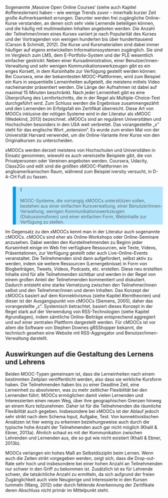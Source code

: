 <!-- filename: 06_Massive_Open_Online_Courses_MOOCs.md -->
<!-- title: Massive Open Online Courses (MOOCs) -->

Sogenannte ‚Massive Open Online Courses‘ (siehe auch Kapitel #offeneslernen) haben – wie wenige Trends zuvor – innerhalb kurzer Zeit große Aufmerksamkeit errungen. Darunter werden frei zugängliche Online-Kurse verstanden, an denen sich sehr viele Lernende beteiligen können, und die häufig mit multimedialen Inhalten angeboten werden. Die Anzahl der Teilnehmer/innen eines Kurses variiert je nach Popularität des Kurses und der Vortragenden von wenigen hunderten bis über hunderttausend (Carson &amp; Schmidt, 2012). Die Kurse und Kursmaterialien sind dabei immer häufiger auf eigens entwickelten Informationssystemen zugänglich. Sie sind im Vergleich zum LMS, dem E-Portfolio-System und der PLE wesentlich einfacher gestrickt: Neben einer Kursadministration, einer Benutzer/innen-Verwaltung und sehr wenigen Kommunikationswerkzeugen gibt es ein enges Korsett, in dem Kursinhalte zur Verfügung gestellt werden können: Bei Coursera, eine der bekanntesten MOOC-Plattformen, wird zum Beispiel ein Kurs in sequentielle Lerneinheiten aufgeteilt, die meistens mittels Video nacheinander präsentiert werden. Die Länge der Aufnahmen ist dabei auf maximal 15 Minuten beschränkt. Nach jeder Lerneinheit gibt es eine Überprüfung des Lernfortschritts, die in der Regel als Multiple-Choice-Test durchgeführt wird. Zum Schluss werden die Ergebnisse zusammengezählt und den Lernenden im Erfolgsfall ein Zertifikat überreicht. Diese Art von MOOCs inklusive der nötigen Systeme wird in der Literatur als xMOOC (Wedekind, 2013) bezeichnet. xMOOCs sind an regulären Universitäten und Hochschulen besonders in den USA weit verbreitet. Das vorangestellte „x“ steht für das englische Wort „extension“. Es wurde zum ersten Mal von der Universität Harvard verwendet, um die Online-Variante ihrer Kurse von den Originalkursen zu unterscheiden.

xMOOCs werden derzeit meistens von Hochschulen und Universitäten in Einsatz genommen, wiewohl es auch vereinzelte Beispiele gibt, die von Privatpersonen oder Vereinen angeboten werden. Coursera, Udacity, Class2Go und edX sind die größten xMOOC-Plattformen im angloamerikanischen Raum, während zum Beispiel iversity versucht, in D-A-CH Fuß zu fassen.

<blockquote style="background: #B3E5FC; border-left: 10px solid #039BE5">

### !

MOOC-Systeme, die vorrangig xMOOCs unterstützen sollen, bestehen aus einer einfachen Kursverwaltung, einer Benutzer/innen-Verwaltung, wenigen Kommunikationswerkzeugen (Diskussionsforen) und einer einfachen Form, Webinhalte zur Verfügung zu stellen.

</blockquote>

Im Gegensatz zu den xMOOCs kennt man in der Literatur auch sogenannte cMOOCs. cMOOCs sind eher als Online-Workshops oder Online-Seminare anzusehen. Dabei werden den Kursteilnehmenden zu Beginn jeder Kurseinheit einige im Web frei verfügbare Ressourcen, wie Texte, Videos, Präsentationen, zur Verfügung gestellt oder auch Live-Online-Events veranstaltet. Die Teilnehmenden sind dann aufgefordert, selbst aktiv zu werden, indem sie weitere Ressourcen (Lernergebnisse) in Form von Blogbeiträgen, Tweets, Videos, Podcasts, etc. erstellen. Diese neu erstellten Inhalte sind für alle Teilnehmenden sichtbar und werden in der Regel von einem großen Anteil der Teilnehmenden kommentiert und diskutiert. Dadurch entsteht eine starke Vernetzung zwischen den Teilnehmer/innen selbst und den Teilnehmer/innen und deren Inhalten. Das Konzept der cMOOCs basiert auf dem Konnektivismus (siehe Kapitel #lerntheorien) und dieser ist der Ausgangspunkt von cMOOCs (Siemens, 2005), daher das vorangestellte „c“. Systemisch betrachtet, basiert dieses Konzept in der Regel stark auf der Verwendung von RSS-Technologien (siehe Kapitel #grundlagen), indem sämtliche Online-Beiträge entsprechend aggregiert und auf einer zentralen Plattform dargestellt werden. Für cMOOCs ist vor allem die Software von Stephen Downes gRSShopper bekannt, die technisch gesehen eine Website mit RSS-Aggregator und Benutzer/innen-Verwaltung darstellt.

## Auswirkungen auf die Gestaltung des Lernens und Lehrens

Beiden MOOC-Typen gemeinsam ist, dass die Lerneinheiten nach einem bestimmten Zeitplan veröffentlicht werden, also dass sie wirkliche Kursform haben. Die Teilnehmenden haben bis zu einer Deadline Zeit, eine Lerneinheit zu absolvieren, was zu mehr zeitlicher Flexibilität bei den Lernenden führt. MOOCs ermöglichen damit vielen Lernenden und Interessierten einen neuen Weg, über ihre geographischen Grenzen hinweg an einem Kurs teilzunehmen. Daher ist für die Teilnehmenden die räumliche Flexibilität auch gegeben. Insbesondere bei xMOOCs ist der Ablauf jedoch sehr strikt nach dem Schema Input, Aufgabe, Test. Von konnektivistischen Ansätzen ist hier wenig zu erkennen beziehungsweise auch durch die typische hohe Anzahl der Teilnehmenden auch gar nicht möglich (Khalil &amp; Ebner, 2013a). Ähnlich schaut es mit der Kommunikation zwischen Lehrenden und Lernenden aus, die so gut wie nicht existiert (Khalil &amp; Ebner, 2013b).

MOOCs verlangen ein hohes Maß an Selbstdisziplin beim Lernen. Wenn auch die Zeiten strikt vorgegeben werden, zeigt sich, dass die Drop-out-Rate sehr hoch und insbesondere bei einer hohen Anzahl an Teilnehmenden nur schwer in den Griff zu bekommen ist. Zusätzlich ist es für Lehrende schwer, die tatsächliche Anzahl zu ermitteln, da sich aufgrund der freien Zugänglichkeit auch viele Neugierige und Interessierte in den Kursen tummeln (Wang, 2012) oder durch fehlende Anerkennung der Zertifikate deren Abschluss nicht primär im Mittelpunkt steht.
